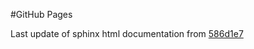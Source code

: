 #GitHub Pages

Last update of sphinx html documentation from [586d1e7](https://github.com/uibcdf/Test-sphinx-ghpages/tree/586d1e78c32fb644448cb564c434455b6151691e)
